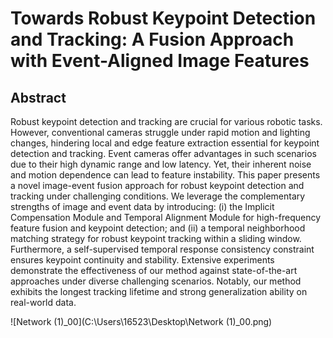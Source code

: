 # Towards Robust Keypoint Detection and Tracking: A Fusion Approach with Event-Aligned Image Features



## Abstract

Robust keypoint detection and tracking are crucial for various robotic tasks. However, conventional cameras struggle under rapid motion and lighting changes, hindering local and edge feature extraction essential for keypoint detection and tracking. Event cameras offer advantages in such scenarios due to their high dynamic range and low latency. Yet, their inherent noise and motion dependence can lead to feature instability. This paper presents a novel image-event fusion approach for robust keypoint detection and tracking under challenging conditions. We leverage the complementary strengths of image and event data by introducing: (i) the Implicit Compensation Module and Temporal Alignment Module for high-frequency feature fusion and keypoint detection; and (ii) a temporal neighborhood matching strategy for robust keypoint tracking within a sliding window. Furthermore, a self-supervised temporal response consistency constraint ensures keypoint continuity and stability. Extensive experiments demonstrate the effectiveness of our method against state-of-the-art approaches under diverse challenging scenarios. Notably, our method exhibits the longest tracking lifetime and strong generalization ability on real-world data.  

![Network (1)_00](C:\Users\16523\Desktop\Network (1)_00.png)